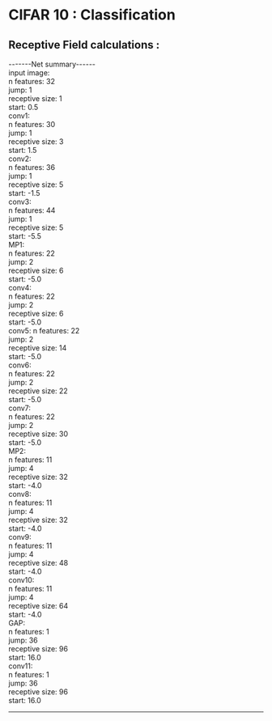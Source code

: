 # CIFAR 10 : Classification

## Receptive Field calculations :

-------Net summary------   
input image:     
	 n features: 32   
 	 jump: 1    
 	 receptive size: 1    
 	 start: 0.5    
conv1:   
	 n features: 30    
 	 jump: 1    
 	 receptive size: 3    
 	 start: 1.5    
conv2:   
	 n features: 36    
 	 jump: 1    
 	 receptive size: 5    
 	 start: -1.5    
conv3:   
	 n features: 44    
 	 jump: 1    
 	 receptive size: 5    
 	 start: -5.5    
MP1:   
	 n features: 22    
 	 jump: 2    
 	 receptive size: 6    
 	 start: -5.0    
conv4:   
	 n features: 22    
 	 jump: 2    
 	 receptive size: 6    
 	 start: -5.0    
conv5:
	 n features: 22    
 	 jump: 2    
 	 receptive size: 14    
 	 start: -5.0    
conv6:   
	 n features: 22    
 	 jump: 2    
 	 receptive size: 22    
 	 start: -5.0    
conv7:   
	 n features: 22    
 	 jump: 2    
 	 receptive size: 30    
 	 start: -5.0    
MP2:   
	 n features: 11    
 	 jump: 4    
 	 receptive size: 32    
 	 start: -4.0    
conv8:   
	 n features: 11    
 	 jump: 4    
 	 receptive size: 32    
 	 start: -4.0    
conv9:   
	 n features: 11    
 	 jump: 4    
 	 receptive size: 48    
 	 start: -4.0    
conv10:   
	 n features: 11    
 	 jump: 4    
 	 receptive size: 64    
 	 start: -4.0    
GAP:   
	 n features: 1    
 	 jump: 36    
 	 receptive size: 96    
 	 start: 16.0    
conv11:   
	 n features: 1    
 	 jump: 36    
 	 receptive size: 96    
 	 start: 16.0    

------------------------   
